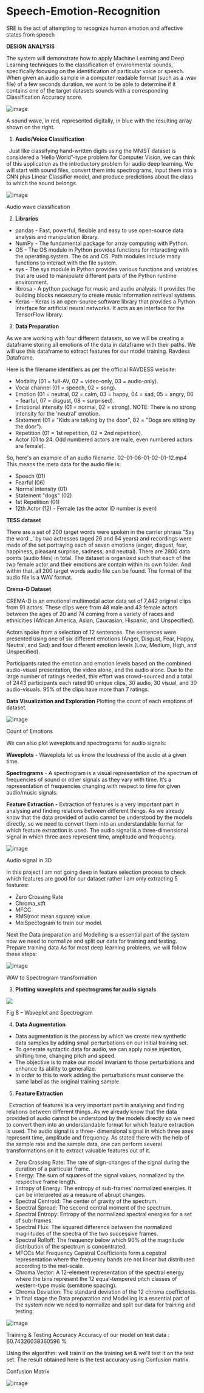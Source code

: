 # Speech-Emotion-Recognition
SRE is the act of attempting to recognize human emotion and affective states from speech


**DESIGN ANALYSIS** 

The  system  will  demonstrate  how  to  apply  Machine  Learning  and  Deep  Learning  techniques  to  the classification of environmental sounds, specifically focusing on the identification of particular voice or speech. When given an audio sample in a computer readable format (such as a .wav file) of a few seconds duration, we want  to  be able to determine if it contains one of the target  datasets  sounds  with a corresponding Classification Accuracy score. 

![image](https://github.com/PratikPotadar/Speech-Emotion-Recognition/assets/112809210/d0c14a51-4a05-4b94-a556-ddefc5c36701)

A sound wave, in red, represented digitally, in blue  with the resulting array shown on the right. 

1. **Audio/Voice Classification**  

` `Just like classifying hand-written digits using the MNIST dataset is considered a ‘Hello World”-type problem for Computer Vision, we can think of this application as the introductory problem for audio deep learning.  We will start with sound files, convert them into spectrograms, input them into a CNN plus Linear Classifier model, and produce predictions about the class to which the sound belongs.

![image](https://github.com/PratikPotadar/Speech-Emotion-Recognition/assets/112809210/4323a292-8cf4-4019-a645-68dcb99389de)

Audio wave classification 

2. **Libraries**  
- pandas - Fast, powerful, flexible and easy to use open-source data analysis and manipulation library.  
- NumPy - The fundamental package for array computing with Python.  
- OS - The OS module in Python provides functions for interacting with the operating system. The os and OS. Path modules include many functions to interact with the file system.  
- sys - The sys module in Python provides various functions and variables that are used to manipulate different parts of the Python runtime environment. 
- librosa - A python package for music and audio analysis. It provides the building blocks necessary to create music information retrieval systems.  
- Keras – Keras is an open-source software library that provides a Python interface for artificial neural networks. It acts as an interface for the TensorFlow library.  
3. **Data Preparation**  

As we are working with four different datasets, so we will be creating a dataframe storing all emotions of the data in dataframe with their paths. We will use this dataframe to extract features for our model training. Ravdess Dataframe. 

Here is the filename identifiers as per the official RAVDESS website:  

- Modality (01 = full-AV, 02 = video-only, 03 = audio-only).  
- Vocal channel (01 = speech, 02 = song).  
- Emotion (01 = neutral, 02 = calm, 03 = happy, 04 = sad, 05 = angry, 06 = fearful, 07 = disgust, 08 = surprised).  
- Emotional intensity (01 = normal, 02 = strong). NOTE: There is no strong intensity for the 'neutral' emotion.  
- Statement (01 = "Kids are talking by the door", 02 = "Dogs are sitting by the door").  
- Repetition (01 = 1st repetition, 02 = 2nd repetition).  
- Actor (01 to 24. Odd numbered actors are male, even numbered actors are female).  

So, here's an example of an audio filename. 02-01-06-01-02-01-12.mp4 This means the meta data for the audio file is:  

- Speech (01)  
- Fearful (06)  
- Normal intensity (01)  
- Statement "dogs" (02)  
- 1st Repetition (01)  
- 12th Actor (12) - Female (as the actor ID number is even) 

**TESS dataset**  

There are a set of 200 target words were spoken in the carrier phrase "Say the word \_' by two actresses (aged 26 and 64 years) and recordings were made of the set portraying each of seven emotions (anger, disgust, fear, happiness, pleasant surprise, sadness, and neutral). There are 2800 data points (audio files) in total.  The dataset is organized such that each of the two female actor and their emotions are contain within its own folder. And within that, all 200 target words audio file can be found. The format of the audio file is a WAV format.  

**Crema-D Dataset**  

CREMA-D is an emotional multimodal actor data set of 7,442 original clips from 91 actors. These clips were from 48 male and 43 female actors between the ages of 20 and 74 coming from a variety of races and ethnicities (African America, Asian, Caucasian, Hispanic, and Unspecified).  

Actors spoke from a selection of 12 sentences. The sentences were presented using one of six different emotions (Anger, Disgust, Fear, Happy, Neutral, and Sad) and four different emotion levels (Low, Medium, High, and Unspecified).  

Participants rated the emotion and emotion levels based on the combined audio-visual presentation, the video alone, and the audio alone. Due to the large number of ratings needed, this effort was crowd-sourced and a total of 2443 participants each rated 90 unique clips, 30 audio, 30 visual, and 30 audio-visuals. 95% of the clips have more than 7 ratings. 

**Data Visualization and Exploration**  Plotting the count of each emotions of dataset. 

![image](https://github.com/PratikPotadar/Speech-Emotion-Recognition/assets/112809210/55ce8289-6d5f-4569-8012-fada93215780)

Count of Emotions 

We can also plot waveplots and spectrograms for audio signals:  

**Waveplots** - Waveplots let us know the loudness of the audio at a given time. 

**Spectrograms** - A spectrogram is a visual representation of the spectrum of frequencies of sound or other signals as they vary with time. It’s a representation of frequencies changing with respect to time for given audio/music signals.  

**Feature Extraction -** Extraction of features is a very important part in analysing and finding relations between different things. As we already know that the data provided of audio cannot be understood by the models directly, so we need to convert them into an understandable format for which feature extraction is used.  The audio signal is a three-dimensional signal in which three axes represent time, amplitude and frequency. 

![image](https://github.com/PratikPotadar/Speech-Emotion-Recognition/assets/112809210/e41fa2fc-6bf5-4767-a406-533796b6bd76)

Audio signal in 3D  

In this project I am not going deep in feature selection process to check which features are good for our dataset rather I am only extracting 5 features:  

- Zero Crossing Rate  
- Chroma\_stft  
- MFCC  
- RMS(root mean square) value  
- MelSpectogram to train our model. 

Next the Data preparation and Modelling is a essential part of the system now we need to normalize and split our data for training and testing. Prepare training data As for most deep learning problems, we will follow these steps: 

![image](https://github.com/PratikPotadar/Speech-Emotion-Recognition/assets/112809210/2a47baf2-2f35-44c6-aaf3-7180260acc22)


WAV to Spectrogram transformation 

3. **Plotting waveplots and spectrograms for audio signals** 

![](Aspose.Words.ba5bb550-c4e1-41e9-bc72-3d47d1dd2fa4.009.jpeg)

Fig 8 – Waveplot and Spectrogram 

4. **Data Augmentation**  
- Data augmentation is the process by which we create new synthetic data samples by adding small perturbations on our initial training set.  
- To generate syntactic data for audio, we can apply noise injection, shifting time, changing pitch and speed.  
- The  objective  is  to  make  our  model  invariant  to  those  perturbations  and  enhance  its  ability  to generalize. 
- In order to this to work adding the perturbations must conserve the same label as the original training sample.  
5. **Feature Extraction**  

` `Extraction of features is a very important part in analysing and finding relations between different things. As we already know that the data provided of audio cannot be understood by the models directly so we need to convert them into an understandable format for which feature extraction is used.  The audio signal is a three- dimensional signal in which three axes represent time, amplitude and frequency. As stated there with the help of the sample rate and the sample data, one can perform several transformations on it to extract valuable features out of it. 

- Zero Crossing Rate: The rate of sign-changes of the signal during the duration of a particular frame.  
- Energy: The sum of squares of the signal values, normalized by the respective frame length.  
- Entropy of Energy: The entropy of sub-frames’ normalized energies. It can be interpreted as a measure of abrupt changes.  
- Spectral Centroid: The center of gravity of the spectrum. 
- Spectral Spread: The second central moment of the spectrum.  
- Spectral Entropy: Entropy of the normalized spectral energies for a set of sub-frames.  
- Spectral Flux: The squared difference between the normalized magnitudes of the spectra of the two successive frames.  
- Spectral Rolloff: The frequency below which 90% of the magnitude distribution of the spectrum is concentrated.  
- MFCCs Mel Frequency Cepstral Coefficients form a cepstral representation where the frequency bands are not linear but distributed according to the mel-scale.  
- Chroma Vector: A 12-element representation of the spectral energy where the bins represent the 12 equal-tempered pitch classes of western-type music (semitone spacing). 
- Chroma Deviation: The standard deviation of the 12 chroma coefficients.  
- In final stage the Data preparation and Modelling is a essential part of the system now we need to normalize and split our data for training and testing. 

![image](https://github.com/PratikPotadar/Speech-Emotion-Recognition/assets/112809210/9c219b66-13e5-4168-95d2-b9a1dc05eade)

Training & Testing Accuracy Accuracy of our model on test data :  60.74326038360596 % 

Using the algorithm: well train it on the training set & we'll test it on the test set. The result obtained here is the test accuracy using Confusion matrix. 

Confusion Matrix 

![image](https://github.com/PratikPotadar/Speech-Emotion-Recognition/assets/112809210/e20730cb-c4bd-4c7e-849f-aa6e8f40c7ed)


